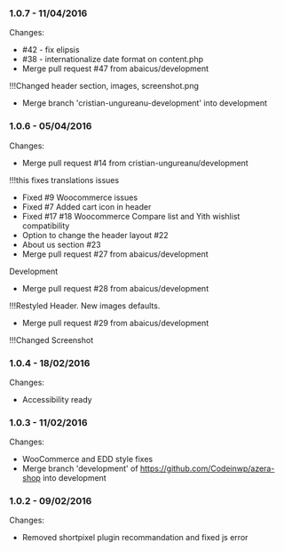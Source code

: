 

### 1.0.7 - 11/04/2016

 Changes: 


 * #42 - fix elipsis
 * #38 - internationalize date format on content.php
 * Merge pull request #47 from abaicus/development

!!!Changed header section, images, screenshot.png
 * Merge branch 'cristian-ungureanu-development' into development


### 1.0.6 - 05/04/2016

 Changes: 


 * Merge pull request #14 from cristian-ungureanu/development

!!!this fixes translations issues
 * Fixed #9 Woocommerce issues
 * Fixed #7 Added cart icon in header
 * Fixed #17 #18 Woocommerce Compare list and Yith wishlist compatibility
 * Option to change the header layout #22
 * About us section #23
 * Merge pull request #27 from abaicus/development

Development
 * Merge pull request #28 from abaicus/development

!!!Restyled Header. New images defaults.
 * Merge pull request #29 from abaicus/development

!!!Changed Screenshot


### 1.0.4 - 18/02/2016

 Changes: 


 * Accessibility ready


### 1.0.3 - 11/02/2016

 Changes: 


 * WooCommerce and EDD style fixes
 * Merge branch 'development' of https://github.com/Codeinwp/azera-shop into development


### 1.0.2 - 09/02/2016

 Changes: 


 * Removed shortpixel plugin recommandation and fixed js error
